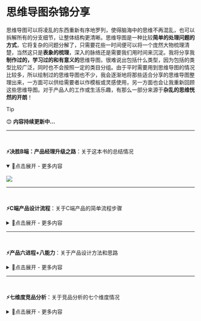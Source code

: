 # 思维导图杂锦分享
思维导图可以将凌乱的东西重新有序地罗列，使得脑海中的思维不再混乱，也可以拆解所有的分支细节，让整体结构更清晰。思维导图是一种比较**简单的处理问题的方式**，它将复杂的问题分解了，只需要花些一时间便可以将一个庞然大物梳理清楚，当然这只是**表象的梳理**，深入的脉络还是需要我们用时间来沉淀。我将分享我**制作过的，学习过的和有意义的**思维导图，很难说出包括什么类型，因为包括的类型比较广泛，同时也不会按照一定的类目分组。由于平时需要用到思维导图的情况比较多，所以绘制过的思维导图也不少，我会逐渐地将那些适合分享的思维导图整理出来，一方面可以供给需要者以作模板或灵感使用，另一方面也会让我重新回顾这些思维导图。对于产品人的工作或生活乐趣，有那么一部分来源于**杂乱的思维恍然的开朗**！

> [!TIP]
> 😊 **内容持续更新中...**

---
<br>

**⚡决胜B端：产品经理升级之路**：关于这本书的总结情况

<details open="True">
<summary>🔅点击展开 - 更多内容</summary>
<br>
<img src="https://github.com/PM-Geeker-ORG/Adok/assets/143123392/0df4df04-df89-423d-bf4b-ab8b4d36fefa"></img>
</details>

---
<br>

**⚡C端产品设计流程**：关于C端产品的简单流程步骤

<details>
<summary>🔅点击展开 - 更多内容</summary>
<br>
<img src="https://github.com/PM-Geeker-ORG/Adok/assets/143123392/a62c75d6-0618-4412-9546-2797c3348dac"></img>
</details>

---
<br>

**⚡产品六进程+八能力**：关于产品设计方法和思路

<details>
<summary>🔅点击展开 - 更多内容</summary>
<br>
<img src="https://github.com/PM-Geeker-ORG/Adok/assets/143123392/a159582c-7689-4a6b-81cd-2fcbab8b47ca"></img>
</details>

---
<br>

**⚡七维度竞品分析**：关于竞品分析的七个维度情况

<details>
<summary>🔅点击展开 - 更多内容</summary>
<br>
<img src="https://github.com/PM-Geeker-ORG/Adok/assets/143123392/a159582c-7689-4a6b-81cd-2fcbab8b47ca"></img>
</details>
